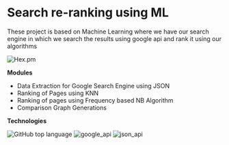 # Search re-ranking using ML
These project is based on Machine Learning where we have our search engine in which we search the results using google api and rank it using our algorithms

![Hex.pm](https://img.shields.io/hexpm/l/plug)

**Modules**

 - Data Extraction for Google Search Engine using JSON
 - Ranking of Pages using KNN
 - Ranking of pages using Frequency based NB Algorithm
 - Comparison Graph Generations

**Technologies**

![GitHub top language](https://img.shields.io/github/languages/top/rush2hell/Search-re-ranking-using-ML)  ![google_api](https://img.shields.io/badge/google-api-yellowgreen)  ![json_api](https://img.shields.io/badge/JSON-api-green)
